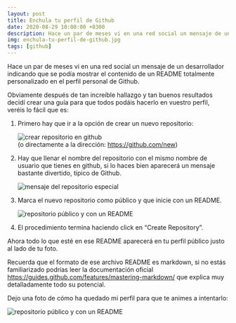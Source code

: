 ```yaml
---
layout: post
title: Enchula tu perfil de Github
date: 2020-08-29 10:00:00 +0300
description: Hace un par de meses vi en una red social un mensaje de un desarrollador indicando que se podía mostrar el contenido de un README totalmente personalizado en el perfil personal de Github.
img: enchula-tu-perfil-de-github.jpg
tags: [github]
---
```


Hace un par de meses vi en una red social un mensaje de un desarrollador indicando que se podía mostrar el contenido de un README totalmente personalizado en el perfil personal de Github. 

Obviamente después de tan increíble hallazgo y tan buenos resultados decidí crear una guía para que todos podáis hacerlo en vuestro perfil, veréis lo fácil que es:

1. Primero hay que ir a la opción de crear un nuevo repositorio:

    <div class="center-text">
        <img alt="crear repositorio en github" src="{{site.baseurl}}/assets/img/enchula-tu-perfil-de-github-2.png" />
        <br />(o directamente a la dirección: <a href="https://github.com/new" target="_blank">https://github.com/new</a>)
    </div>

2. Hay que llenar el nombre del repositorio con el mismo nombre de usuario que tienes en github, si lo haces bien aparecerá un mensaje bastante divertido, típico de Github. 

    <div class="center-text"><img alt="mensaje del repositorio especial" src="{{site.baseurl}}/assets/img/enchula-tu-perfil-de-github-3.png" />
    </div>

3. Marca el nuevo repositorio como público y que inicie con un README.

    <div class="center-text"><img alt="repositorio público y con un README" src="{{site.baseurl}}/assets/img/enchula-tu-perfil-de-github-4.png" />
    </div>

4. El procedimiento termina haciendo click en “Create Repository”.

Ahora todo lo que esté en ese README aparecerá en tu perfil público justo al lado de tu foto. 

Recuerda que el formato de ese archivo README es markdown, si no estás familiarizado podrías leer la documentación oficial https://guides.github.com/features/mastering-markdown/ que explica muy detalladamente todo su potencial. 

Dejo una foto de cómo ha quedado mi perfil para que te animes a intentarlo: 

<div class="center-text"><img alt="repositorio público y con un README" src="{{site.baseurl}}/assets/img/enchula-tu-perfil-de-github-5.png" />
</div>

